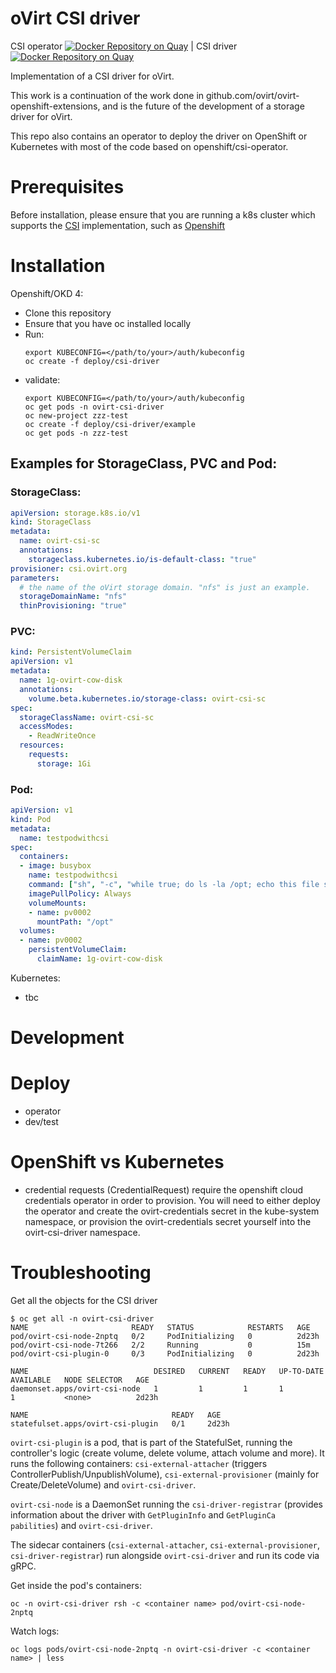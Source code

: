 # oVirt CSI driver

CSI operator [![Docker Repository on Quay](https://quay.io/repository/ovirt/csi-operator/status "Docker Repository on Quay")](https://quay.io/repository/ovirt/csi-operator) | 
CSI driver [![Docker Repository on Quay](https://quay.io/repository/ovirt/csi-driver/status "Docker Repository on Quay")](https://quay.io/repository/ovirt/csi-driver)

Implementation of a CSI driver for oVirt.

This work is a continuation of the work done in github.com/ovirt/ovirt-openshift-extensions, 
and is the future of the development of a storage driver for oVirt.

This repo also contains an operator to deploy the driver on OpenShift or Kubernetes 
with most of the code based on openshift/csi-operator.

# Prerequisites
Before installation, please ensure that you are running a k8s cluster which supports the [CSI](https://kubernetes.io/docs/concepts/storage/#csi) implementation, such as [Openshift](https://www.okd.io/)

# Installation

Openshift/OKD 4:
  - Clone this repository
  - Ensure that you have oc installed locally
  - Run:
    ```
    export KUBECONFIG=</path/to/your>/auth/kubeconfig
    oc create -f deploy/csi-driver
    ```
  - validate:
    ```
    export KUBECONFIG=</path/to/your>/auth/kubeconfig
    oc get pods -n ovirt-csi-driver
    oc new-project zzz-test
    oc create -f deploy/csi-driver/example
    oc get pods -n zzz-test
    ```

## Examples for StorageClass, PVC and Pod:
### StorageClass:
```yaml
apiVersion: storage.k8s.io/v1
kind: StorageClass
metadata:
  name: ovirt-csi-sc
  annotations:
    storageclass.kubernetes.io/is-default-class: "true"
provisioner: csi.ovirt.org
parameters:
  # the name of the oVirt storage domain. "nfs" is just an example.
  storageDomainName: "nfs"
  thinProvisioning: "true"
```

### PVC:
```yaml
kind: PersistentVolumeClaim
apiVersion: v1
metadata:
  name: 1g-ovirt-cow-disk
  annotations:
    volume.beta.kubernetes.io/storage-class: ovirt-csi-sc
spec:
  storageClassName: ovirt-csi-sc
  accessModes:
    - ReadWriteOnce
  resources:
    requests:
      storage: 1Gi
```

### Pod:
```yaml
apiVersion: v1 
kind: Pod 
metadata:
  name: testpodwithcsi
spec:
  containers:
  - image: busybox
    name: testpodwithcsi
    command: ["sh", "-c", "while true; do ls -la /opt; echo this file system was made availble using ovirt csi driver; sleep 1m; done"]
    imagePullPolicy: Always
    volumeMounts:
    - name: pv0002
      mountPath: "/opt"
  volumes:
  - name: pv0002
    persistentVolumeClaim:
      claimName: 1g-ovirt-cow-disk
```

Kubernetes:
  - tbc
  
# Development

# Deploy
  - operator
  - dev/test

# OpenShift vs Kubernetes
- credential requests (CredentialRequest) require the openshift cloud credentials operator in order to provision. You will need to either deploy the operator and create the ovirt-credentials secret in the kube-system namespace, or provision the ovirt-credentials secret yourself into the ovirt-csi-driver namespace.

# Troubleshooting

Get all the objects for the CSI driver
```
$ oc get all -n ovirt-csi-driver
NAME                       READY   STATUS            RESTARTS   AGE
pod/ovirt-csi-node-2nptq   0/2     PodInitializing   0          2d23h
pod/ovirt-csi-node-7t266   2/2     Running           0          15m
pod/ovirt-csi-plugin-0     0/3     PodInitializing   0          2d23h

NAME                            DESIRED   CURRENT   READY   UP-TO-DATE   AVAILABLE   NODE SELECTOR   AGE
daemonset.apps/ovirt-csi-node   1         1         1       1            1           <none>          2d23h

NAME                                READY   AGE
statefulset.apps/ovirt-csi-plugin   0/1     2d23h
```

`ovirt-csi-plugin` is a pod, that is part of the StatefulSet, running the controller's logic (create volume, delete volume, attach volume and more).
It runs the following containers: `csi-external-attacher` (triggers ControllerPublish/UnpublishVolume), `csi-external-provisioner` (mainly for Create/DeleteVolume) and `ovirt-csi-driver`.

`ovirt-csi-node` is a DaemonSet running the `csi-driver-registrar` (provides information about the driver with `GetPluginInfo` and `GetPluginCa
pabilities`) and `ovirt-csi-driver`.

The sidecar containers (`csi-external-attacher`, `csi-external-provisioner`, `csi-driver-registrar`) run alongside `ovirt-csi-driver` and run its code via gRPC.

Get inside the pod's containers:
```
oc -n ovirt-csi-driver rsh -c <container name> pod/ovirt-csi-node-2nptq
```

Watch logs:
```
oc logs pods/ovirt-csi-node-2nptq -n ovirt-csi-driver -c <container name> | less
```

